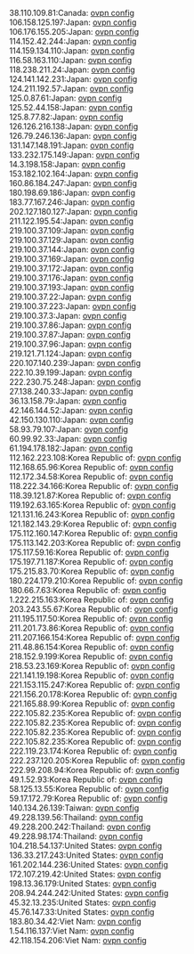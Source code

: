 38.110.109.81:Canada: [ovpn config](vpn/38_110_109_81.ovpn)  
106.158.125.197:Japan: [ovpn config](vpn/106_158_125_197.ovpn)  
106.176.155.205:Japan: [ovpn config](vpn/106_176_155_205.ovpn)  
114.152.42.244:Japan: [ovpn config](vpn/114_152_42_244.ovpn)  
114.159.134.110:Japan: [ovpn config](vpn/114_159_134_110.ovpn)  
116.58.163.110:Japan: [ovpn config](vpn/116_58_163_110.ovpn)  
118.238.211.24:Japan: [ovpn config](vpn/118_238_211_24.ovpn)  
124.141.142.231:Japan: [ovpn config](vpn/124_141_142_231.ovpn)  
124.211.192.57:Japan: [ovpn config](vpn/124_211_192_57.ovpn)  
125.0.87.61:Japan: [ovpn config](vpn/125_0_87_61.ovpn)  
125.52.44.158:Japan: [ovpn config](vpn/125_52_44_158.ovpn)  
125.8.77.82:Japan: [ovpn config](vpn/125_8_77_82.ovpn)  
126.126.216.138:Japan: [ovpn config](vpn/126_126_216_138.ovpn)  
126.79.246.136:Japan: [ovpn config](vpn/126_79_246_136.ovpn)  
131.147.148.191:Japan: [ovpn config](vpn/131_147_148_191.ovpn)  
133.232.175.149:Japan: [ovpn config](vpn/133_232_175_149.ovpn)  
14.3.198.158:Japan: [ovpn config](vpn/14_3_198_158.ovpn)  
153.182.102.164:Japan: [ovpn config](vpn/153_182_102_164.ovpn)  
160.86.184.247:Japan: [ovpn config](vpn/160_86_184_247.ovpn)  
180.198.69.186:Japan: [ovpn config](vpn/180_198_69_186.ovpn)  
183.77.167.246:Japan: [ovpn config](vpn/183_77_167_246.ovpn)  
202.127.180.127:Japan: [ovpn config](vpn/202_127_180_127.ovpn)  
211.122.195.54:Japan: [ovpn config](vpn/211_122_195_54.ovpn)  
219.100.37.109:Japan: [ovpn config](vpn/219_100_37_109.ovpn)  
219.100.37.129:Japan: [ovpn config](vpn/219_100_37_129.ovpn)  
219.100.37.144:Japan: [ovpn config](vpn/219_100_37_144.ovpn)  
219.100.37.169:Japan: [ovpn config](vpn/219_100_37_169.ovpn)  
219.100.37.172:Japan: [ovpn config](vpn/219_100_37_172.ovpn)  
219.100.37.176:Japan: [ovpn config](vpn/219_100_37_176.ovpn)  
219.100.37.193:Japan: [ovpn config](vpn/219_100_37_193.ovpn)  
219.100.37.22:Japan: [ovpn config](vpn/219_100_37_22.ovpn)  
219.100.37.223:Japan: [ovpn config](vpn/219_100_37_223.ovpn)  
219.100.37.3:Japan: [ovpn config](vpn/219_100_37_3.ovpn)  
219.100.37.86:Japan: [ovpn config](vpn/219_100_37_86.ovpn)  
219.100.37.87:Japan: [ovpn config](vpn/219_100_37_87.ovpn)  
219.100.37.96:Japan: [ovpn config](vpn/219_100_37_96.ovpn)  
219.121.71.124:Japan: [ovpn config](vpn/219_121_71_124.ovpn)  
220.107.140.239:Japan: [ovpn config](vpn/220_107_140_239.ovpn)  
222.10.39.199:Japan: [ovpn config](vpn/222_10_39_199.ovpn)  
222.230.75.248:Japan: [ovpn config](vpn/222_230_75_248.ovpn)  
27.138.240.33:Japan: [ovpn config](vpn/27_138_240_33.ovpn)  
36.13.158.79:Japan: [ovpn config](vpn/36_13_158_79.ovpn)  
42.146.144.52:Japan: [ovpn config](vpn/42_146_144_52.ovpn)  
42.150.130.110:Japan: [ovpn config](vpn/42_150_130_110.ovpn)  
58.93.79.107:Japan: [ovpn config](vpn/58_93_79_107.ovpn)  
60.99.92.33:Japan: [ovpn config](vpn/60_99_92_33.ovpn)  
61.194.178.182:Japan: [ovpn config](vpn/61_194_178_182.ovpn)  
112.162.223.108:Korea Republic of: [ovpn config](vpn/112_162_223_108.ovpn)  
112.168.65.96:Korea Republic of: [ovpn config](vpn/112_168_65_96.ovpn)  
112.172.34.58:Korea Republic of: [ovpn config](vpn/112_172_34_58.ovpn)  
118.222.34.166:Korea Republic of: [ovpn config](vpn/118_222_34_166.ovpn)  
118.39.121.87:Korea Republic of: [ovpn config](vpn/118_39_121_87.ovpn)  
119.192.63.165:Korea Republic of: [ovpn config](vpn/119_192_63_165.ovpn)  
121.131.16.243:Korea Republic of: [ovpn config](vpn/121_131_16_243.ovpn)  
121.182.143.29:Korea Republic of: [ovpn config](vpn/121_182_143_29.ovpn)  
175.112.160.147:Korea Republic of: [ovpn config](vpn/175_112_160_147.ovpn)  
175.113.142.203:Korea Republic of: [ovpn config](vpn/175_113_142_203.ovpn)  
175.117.59.16:Korea Republic of: [ovpn config](vpn/175_117_59_16.ovpn)  
175.197.71.187:Korea Republic of: [ovpn config](vpn/175_197_71_187.ovpn)  
175.215.83.70:Korea Republic of: [ovpn config](vpn/175_215_83_70.ovpn)  
180.224.179.210:Korea Republic of: [ovpn config](vpn/180_224_179_210.ovpn)  
180.66.7.63:Korea Republic of: [ovpn config](vpn/180_66_7_63.ovpn)  
1.222.215.163:Korea Republic of: [ovpn config](vpn/1_222_215_163.ovpn)  
203.243.55.67:Korea Republic of: [ovpn config](vpn/203_243_55_67.ovpn)  
211.195.117.50:Korea Republic of: [ovpn config](vpn/211_195_117_50.ovpn)  
211.201.73.86:Korea Republic of: [ovpn config](vpn/211_201_73_86.ovpn)  
211.207.166.154:Korea Republic of: [ovpn config](vpn/211_207_166_154.ovpn)  
211.48.86.154:Korea Republic of: [ovpn config](vpn/211_48_86_154.ovpn)  
218.152.9.199:Korea Republic of: [ovpn config](vpn/218_152_9_199.ovpn)  
218.53.23.169:Korea Republic of: [ovpn config](vpn/218_53_23_169.ovpn)  
221.141.19.198:Korea Republic of: [ovpn config](vpn/221_141_19_198.ovpn)  
221.153.115.247:Korea Republic of: [ovpn config](vpn/221_153_115_247.ovpn)  
221.156.20.178:Korea Republic of: [ovpn config](vpn/221_156_20_178.ovpn)  
221.165.88.99:Korea Republic of: [ovpn config](vpn/221_165_88_99.ovpn)  
222.105.82.235:Korea Republic of: [ovpn config](vpn/222_105_82_235.ovpn)  
222.105.82.235:Korea Republic of: [ovpn config](vpn/222_105_82_235.ovpn)  
222.105.82.235:Korea Republic of: [ovpn config](vpn/222_105_82_235.ovpn)  
222.105.82.235:Korea Republic of: [ovpn config](vpn/222_105_82_235.ovpn)  
222.119.23.174:Korea Republic of: [ovpn config](vpn/222_119_23_174.ovpn)  
222.237.120.205:Korea Republic of: [ovpn config](vpn/222_237_120_205.ovpn)  
222.99.208.94:Korea Republic of: [ovpn config](vpn/222_99_208_94.ovpn)  
49.1.52.93:Korea Republic of: [ovpn config](vpn/49_1_52_93.ovpn)  
58.125.13.55:Korea Republic of: [ovpn config](vpn/58_125_13_55.ovpn)  
59.17.172.79:Korea Republic of: [ovpn config](vpn/59_17_172_79.ovpn)  
140.134.26.139:Taiwan: [ovpn config](vpn/140_134_26_139.ovpn)  
49.228.139.56:Thailand: [ovpn config](vpn/49_228_139_56.ovpn)  
49.228.200.242:Thailand: [ovpn config](vpn/49_228_200_242.ovpn)  
49.228.98.174:Thailand: [ovpn config](vpn/49_228_98_174.ovpn)  
104.218.54.137:United States: [ovpn config](vpn/104_218_54_137.ovpn)  
136.33.217.243:United States: [ovpn config](vpn/136_33_217_243.ovpn)  
161.202.144.236:United States: [ovpn config](vpn/161_202_144_236.ovpn)  
172.107.219.42:United States: [ovpn config](vpn/172_107_219_42.ovpn)  
198.13.36.179:United States: [ovpn config](vpn/198_13_36_179.ovpn)  
208.94.244.242:United States: [ovpn config](vpn/208_94_244_242.ovpn)  
45.32.13.235:United States: [ovpn config](vpn/45_32_13_235.ovpn)  
45.76.147.33:United States: [ovpn config](vpn/45_76_147_33.ovpn)  
183.80.34.42:Viet Nam: [ovpn config](vpn/183_80_34_42.ovpn)  
1.54.116.137:Viet Nam: [ovpn config](vpn/1_54_116_137.ovpn)  
42.118.154.206:Viet Nam: [ovpn config](vpn/42_118_154_206.ovpn)  
